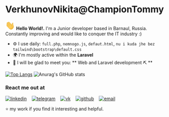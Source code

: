 # VerkhunovNikita@ChampionTommy

<img src="https://github.com/ABSphreak/ABSphreak/blob/master/gifs/Hi.gif" width="30px"> **Hello World!.** I'm a Junior developer based in Barnaul, Russia. Constantly improving and would like to conquer the IT industry :)
<br/>

- ⚙️ I use daily: `full.php`, `nemnogo.js`, `defaut.html`, `nu i kuda jhe bez tailwind\bootstrap\default.css`
- 🌍 I'm mostly active within the **Laravel**
- 💬 I will be glad to meet you: ** Web and Laravel development ⛏️ **

  
[![Top Langs](https://github-readme-stats.vercel.app/api/top-langs/?username=ChampionTommy&hide_langs_below=1)](https://github.com/anuraghazra/github-readme-stats)
![Anurag's GitHub stats](https://github-readme-stats.vercel.app/api?username=ChampionTommy&hide=contribs,prs)

### React me out at
 [![linkedin](https://user-images.githubusercontent.com/25087769/87172072-530a5080-c2dc-11ea-8e2c-8ee4dbf3394b.png)](#) &nbsp;&nbsp;
 [![telegram](https://user-images.githubusercontent.com/79994252/150616122-f30e32b4-8aa1-43ca-ae87-91ab01fbb543.png)](https://t.me/terronex) &nbsp;&nbsp;
 [![vk](https://user-images.githubusercontent.com/79994252/150616250-e40df6f4-888e-4a2d-b7f9-f5f0e7813d62.svg)](https://vk.com/terronex) &nbsp;&nbsp;
 [![github](https://user-images.githubusercontent.com/25087769/87176037-2c4f1880-c2e2-11ea-8a13-41c90b711b9f.png)](https://github.com/ChampionTommy) &nbsp;&nbsp;
 [![email](https://user-images.githubusercontent.com/25087769/87174308-a4680f00-c2df-11ea-90b0-5fa1fa76d2f1.png)](mailto:terronex@icloud.com)



⭐ my work if you find it interesting and helpful.
